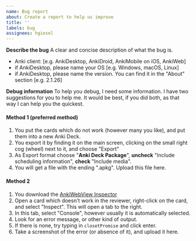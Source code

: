 ```yaml
---
name: Bug report
about: Create a report to help us improve
title: ''
labels: bug
assignees: hgiesel
---
```


**Describe the bug**
A clear and concise description of what the bug is.

 - Anki client: [e.g. AnkiDesktop, AnkiDroid, AnkiMobile on iOS, AnkiWeb]
 - if AnkiDesktop, please name your OS [e.g. Windows, macOS, Linux]
 - if AnkiDesktop, please name the version. You can find it in the "About" section [e.g. 2.1.26]

**Debug information**
To help you debug, I need some information. I have two suggestions for you to help me. It would be best, if you did both, as that way I can help you the quickest.

#### Method 1 (preferred method)
1. You put the cards which do not work (however many you like), and put them into a new Anki Deck.
1. You export it by finding it on the main screen, clicking on the small right cog (wheel) next to it, and choose "Export"
1. As Export format choose "**Anki Deck Package**", **uncheck** "Include scheduling information", **check** "Include media".
1. You will get a file with the ending ".apkg". Upload this file here.

#### Method 2
1. You download the [AnkiWebView Inspector](https://ankiweb.net/shared/info/31746032)
1. Open a card which doesn't work in the reviewer, right-click on the card, and select "Inspect". This will open a tab to the right. 
1. In this tab, select "Console", however usually it is automatically selected.
1. Look for an error message, or other kind of output.
1. If there is none, try typing in `closetPromise` and click enter.
1. Take a screenshot of the error (or absence of it), and upload it here.
